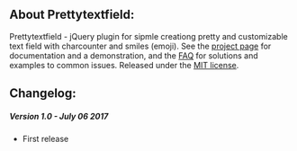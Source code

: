 ## About Prettytextfield:
Prettytextfield - jQuery plugin for sipmle creationg pretty and customizable text field with charcounter and smiles (emoji).  See the [project page](http://alexeydudka.com/prettytextfield/) for documentation and a demonstration, and the [FAQ](http://alexeydudka.com/prettytextfield/) for solutions and examples to common issues.  Released under the [MIT license](http://www.opensource.org/licenses/mit-license.php).


## Changelog:

##### Version 1.0 - July 06 2017
* First release